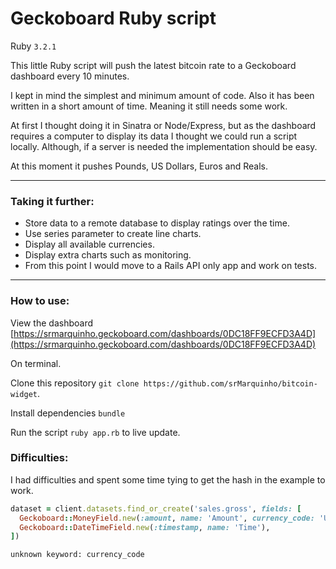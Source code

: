 # Geckoboard Ruby script
Ruby `3.2.1`

This little Ruby script will push the latest bitcoin rate to a Geckoboard dashboard every 10 minutes.

I kept in mind the simplest and minimum amount of code. Also it has been written in a short amount of time. Meaning it still needs some work.

At first I thought doing it in Sinatra or Node/Express, but as the dashboard requires a computer to display its data I thought we could run a script locally. Although, if a server is needed the implementation should be easy.

At this moment it pushes Pounds, US Dollars, Euros and Reals.

----------

### Taking it further:
- Store data to a remote database to display ratings over the time.
- Use series parameter to create line charts.
- Display all available currencies.
- Display extra charts such as monitoring.
- From this point I would move to a Rails API only app and work on tests.

----------

### How to use:

View the dashboard [https://srmarquinho.geckoboard.com/dashboards/0DC18FF9ECFD3A4D](https://srmarquinho.geckoboard.com/dashboards/0DC18FF9ECFD3A4D)


On terminal.

Clone this repository `git clone https://github.com/srMarquinho/bitcoin-widget`.

Install dependencies `bundle`

Run the script `ruby app.rb` to live update.

### Difficulties:

I had difficulties and spent some time tying to get the hash in the example to work.
```ruby
dataset = client.datasets.find_or_create('sales.gross', fields: [
  Geckoboard::MoneyField.new(:amount, name: 'Amount', currency_code: 'USD'),
  Geckoboard::DateTimeField.new(:timestamp, name: 'Time'),
])
```
`unknown keyword: currency_code`

